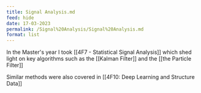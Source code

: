 ```yaml
---
title: Signal Analysis.md
feed: hide
date: 17-03-2023
permalink: /Signal%20Analysis/Signal%20Analysis.md
format: list
---
```



In the Master's year I took [[4F7 - Statistical Signal Analysis]] which shed light on key algorithms such as the [[Kalman Filter]] and the [[the Particle Filter]]

Similar methods were also covered in [[4F10: Deep Learning and Structure Data]]

